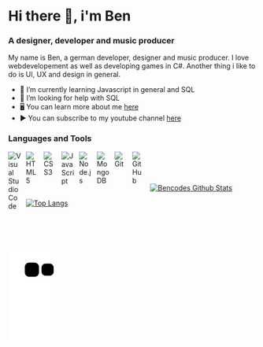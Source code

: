 # Hi there 👋, i'm Ben

### A designer, developer and music producer

My name is Ben, a german developer, designer and music producer. I love webdevelopement as well as developing games in C#. Another thing i like to do is UI, UX and design in general.

- 🌱 I’m currently learning Javascript in general and SQL
- 🤔 I’m looking for help with SQL
- 🖥️ You can learn more about me [here][website]
- ▶️ You can subscribe to my youtube channel [here][youtube]

### Languages and Tools

[<img align="left" alt="Visual Studio Code" width="26px" src="https://cdn.jsdelivr.net/gh/devicons/devicon/icons/vscode/vscode-original.svg" style="padding-right:10px;" />](https://code.visualstudio.com)

[<img align="left" alt="HTML5" width="26px" src="https://cdn.jsdelivr.net/gh/devicons/devicon/icons/html5/html5-original.svg" style="padding-right:10px;" />]()

[<img align="left" alt="CSS3" width="26px" src="https://cdn.jsdelivr.net/gh/devicons/devicon/icons/css3/css3-original.svg" style="padding-right:10px;" />]()

[<img align="left" alt="JavaScript" width="26px" src="https://cdn.jsdelivr.net/gh/devicons/devicon/icons/javascript/javascript-original.svg" style="padding-right:10px;" />]()

[<img align="left" alt="Node.js" width="26px" src="https://cdn.jsdelivr.net/gh/devicons/devicon/icons/nodejs/nodejs-original.svg" style="padding-right:10px;" />](https://nodejs.org/en/)

[<img align="left" alt="MongoDB" width="26px" src="https://cdn.jsdelivr.net/gh/devicons/devicon/icons/mongodb/mongodb-original.svg" style="padding-right:10px;" />](https://mongodb.com)

[<img align="left" alt="Git" width="26px" src="https://cdn.jsdelivr.net/gh/devicons/devicon/icons/git/git-original.svg" style="padding-right:10px;" />](https://git-scm.com)

[<img align="left" alt="GitHub" width="26px" src="https://user-images.githubusercontent.com/3369400/139447912-e0f43f33-6d9f-45f8-be46-2df5bbc91289.png" style="padding-right:10px;" />](https://github.com)

<br />
<br />
<br />

[![Bencodes Github Stats](https://github-readme-stats.vercel.app/api?username=bencodes07&theme=github_dark)](https://github.com/anuraghazra/github-readme-stats)

[![Top Langs](https://github-readme-stats.vercel.app/api/top-langs/?username=bencodes07&theme=github_dark)](https://github.com/anuraghazra/github-readme-stats)

[website]: https://bencodes.netlify.app
[youtube]: https://www.youtube.com/channel/UCS5u0FRfNhIagm9xPk4GkRA

<br />
<br />
<br />

![snake svg](https://github.com/bencodes07/bencodes07/blob/output/github-contribution-grid-snake.svg)

